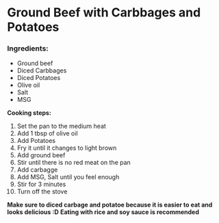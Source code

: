 # Ground Beef with Carbbages and Potatoes

### Ingredients:
- Ground beef
- Diced Carbbages
- Diced Potatoes
- Olive oil
- Salt
- MSG

**Cooking steps:**
1.  Set the pan to the medium heat
2.  Add 1 tbsp of olive oil
3.  Add Potatoes
4.  Fry it until it changes to light brown
5.  Add ground beef
6.  Stir until there is no red meat on the pan
7.  Add carbagge
8.  Add MSG, Salt until you feel enough
9.  Stir for 3 minutes
10. Turn off the stove

**Make sure to diced carbage and potatoe because it is easier to eat and looks delicious :D**
**Eating with rice and soy sauce is recommended**

